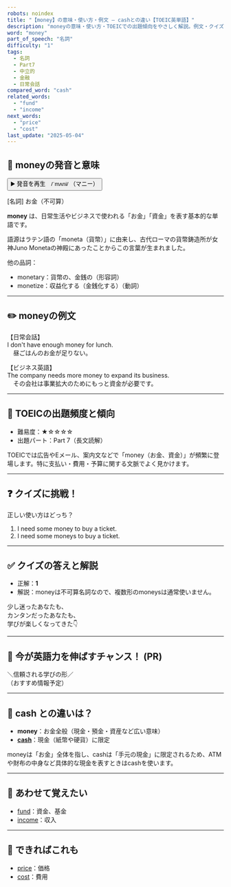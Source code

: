 ```yaml
---
robots: noindex
title: "【money】の意味・使い方・例文 ― cashとの違い【TOEIC英単語】"
description: "moneyの意味・使い方・TOEICでの出題傾向をやさしく解説。例文・クイズ付きでcashとの違いもわかりやすく学べます。"
word: "money"
part_of_speech: "名詞"
difficulty: "1"
tags:
  - 名詞
  - Part7
  - 中立的
  - 金融
  - 日常会話
compared_word: "cash"
related_words:
  - "fund"
  - "income"
next_words:
  - "price"
  - "cost"
last_update: "2025-05-04"
---
```


## 🔰 moneyの発音と意味

<button class="play-audio" onclick="playTTS('money')">
  <span class="play-audio-main">
    ▶️ 発音を再生　/ˈmʌni/
  </span>
  <span class="play-audio-sub">
    （マニー）
  </span>
</button>

[名詞] お金（不可算）

**money** は、日常生活やビジネスで使われる「お金」「資金」を表す基本的な単語です。

語源はラテン語の「moneta（貨幣）」に由来し、古代ローマの貨幣鋳造所が女神Juno Monetaの神殿にあったことからこの言葉が生まれました。

他の品詞：  
- monetary：貨幣の、金銭の（形容詞）
- monetize：収益化する（金銭化する）（動詞）

---

## ✏️ moneyの例文

【日常会話】  
I don't have enough money for lunch.  
　昼ごはんのお金が足りない。

【ビジネス英語】  
The company needs more money to expand its business.  
　その会社は事業拡大のためにもっと資金が必要です。

---

## 🎯 TOEICの出題頻度と傾向

- 難易度：★☆☆☆☆
- 出題パート：Part 7（長文読解）

TOEICでは広告やEメール、案内文などで「money（お金、資金）」が頻繁に登場します。特に支払い・費用・予算に関する文脈でよく見かけます。

---

## ❓ クイズに挑戦！

正しい使い方はどっち？

1. I need some money to buy a ticket.  
2. I need some moneys to buy a ticket.

---

## ✅ クイズの答えと解説

- 正解：**1**
- 解説：moneyは不可算名詞なので、複数形のmoneysは通常使いません。

少し迷ったあなたも、  
カンタンだったあなたも、  
学びが楽しくなってきた👇️

---

## 🚀 今が英語力を伸ばすチャンス！ (PR)

<div class="info-center">
＼信頼される学びの形／<br>  
（おすすめ情報予定）
</div>

---

## 🤔  cash との違いは？

- **money**：お金全般（現金・預金・資産など広い意味）
- **[cash](/word/cash)**：現金（紙幣や硬貨）に限定

moneyは「お金」全体を指し、cashは「手元の現金」に限定されるため、ATMや財布の中身など具体的な現金を表すときはcashを使います。

---

## 🧩 あわせて覚えたい

- [fund](/word/fund)：資金、基金
- [income](/word/income)：収入

---

## 📖 できればこれも

- [price](/word/price)：価格
- [cost](/word/cost)：費用

<!-- cvid: aid43_bid44 -->

